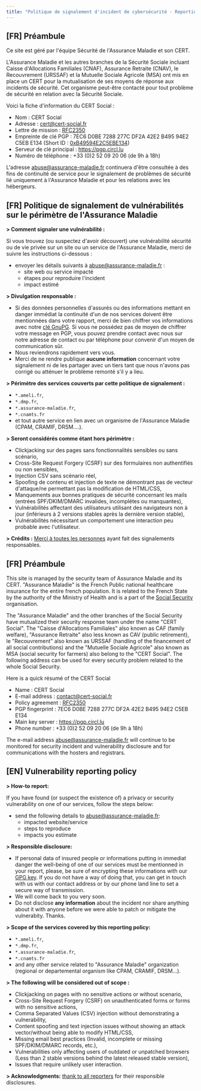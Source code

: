 ```yaml
---
title: "Politique de signalement d'incident de cybersécurité - Reporting Policy for Security Incident"
---
```


## [FR] Préambule

Ce site est géré par l'équipe Sécurité de l'Assurance Maladie et son CERT.

L'Assurance Maladie et les autres branches de la Sécurité Sociale incluant Caisse d'Allocations Familiales (CNAF), Assurance Retraite (CNAV), le Recouvrement (URSSAF) et la Mutuelle Sociale Agricole (MSA) ont mis en place un CERT pour la mutualisation de ses moyens de réponse aux incidents de sécurité. Cet organisme peut-être contacté pour tout problème de sécurité en relation avec la Sécurité Sociale.

Voici la fiche d'information du CERT Social :
- Nom : CERT Social
- Adresse : cert@cert-social.fr
- Lettre de mission : [RFC2350](https://assurancemaladiesec.github.io/abuse/CERTSocial-RFC2350.pdf)
- Empreinte de clé PGP : 7EC6 D0BE 7288 277C DF2A 42E2 B495 94E2 C5EB E134 (Short ID : [0xB49594E2C5EBE134](https://assurancemaladiesec.github.io/abuse/certsocial-gpg-public-key.txt))
- Serveur de clé principal : https://pgp.circl.lu
- Numéro de téléphone : +33 (0)2 52 09 20 06 (de 9h à 18h)

L'adresse abuse@assurance-maladie.fr continuera d'être consultée à des fins de continuité de service pour le signalement de problèmes de sécurité lié uniquement à l'Assurance Maladie et pour les relations avec les hébergeurs.

## [FR] Politique de signalement de vulnérabilités sur le périmètre de l'Assurance Maladie

**> Comment signaler une vulnérabilité :** 

Si vous trouvez (ou suspectez d'avoir découvert) une vulnérabilité sécurité ou de vie privée sur un site ou un service de l'Assurance Maladie, merci de suivre les instructions ci-dessous :

- envoyer les détails suivants à [abuse@assurance-maladie.fr](mailto:abuse@assurance-maladie.fr) :
  - site web ou service impacté
  - étapes pour reproduire l'incident
  - impact estimé

**> Divulgation responsable :** 
- Si des données personnelles d'assurés ou des informations mettant en danger immédiat la continuité d'un de nos services doivent être mentionnées dans votre rapport, merci de bien chiffrer vos informations avec notre [clé GnuPG](https://assurancemaladiesec.github.io/abuse//abuse-gpg-public-key.txt). Si vous ne possédez pas de moyen de chiffrer votre message en PGP, vous pouvez prendre contact avec nous sur notre adresse de contact ou par téléphone pour convenir d'un moyen de communication sûr.  
- Nous reviendrons rapidement vers vous. 
- Merci de ne rendre publique **aucune information** concernant votre signalement ni de les partager avec un tiers tant que nous n'avons pas corrigé ou atténuer le problème remonté s'il y a lieu. 

**> Périmètre des services couverts par cette politique de signalement :** 
- `*.ameli.fr`,
- `*.dmp.fr`,
- `*.assurance-maladie.fr`,
-  `*.cnamts.fr`
- et tout autre service en lien avec un organisme de l'Assurance Maladie (CPAM, CRAMIF, DRSM....).

**> Seront considérés comme étant hors périmètre :** 
- Clickjacking sur des pages sans fonctionnalités sensibles ou sans scénario,
- Cross-Site Request Forgery (CSRF) sur des formulaires non authentifiés ou non sensibles,
- Injection CSV sans scénario réel,
- Spoofing de contenu et injection de texte ne démontrant pas de vecteur d'attaque/ne permettant pas la modification de HTML/CSS,
- Manquements aux bonnes pratiques de sécurité concernant les mails (entrées SPF/DKIM/DMARC invalides, incomplétes ou manquantes),
- Vulnérabilités affectant des utilisateurs utilisant des navigateurs non à jour (inférieurs à 2 versions stables après la dernière version stable),
- Vulnérabilités nécessitant un comportement une interaction peu probable avec l'utilisateur.

**> Crédits :** [Merci à toutes les personnes](/abuse/thanks/) ayant fait des signalements responsables.

## [FR] Préambule

This site is managed by the security team of Assurance Maladie and its CERT.
"Assurance Maladie" is the French Public national healthcare insurance for the entire french population. It is related to the French State by the authority of the Ministry of Health and is a part of the [Social Security](https://www.securite-sociale.fr/accueil) organisation.

The "Assurance Maladie" and the other branches of the Social Security have mutualized their security response team under the name "CERT Social". The "Caisse d'Allocations Familiales" also known as CAF (family welfare), "Assurance Retraite" also less known as CAV (public retirement), le "Recouvrement" also known as URSSAF (handling of the financement of all social contributions) and the "Mutuelle Sociale Agricole" also known as MSA (social security for farmers) also belong to the "CERT Social". The following address can be used for every security problem related to the whole Social Security.

Here is a quick résumé of the CERT Social
- Name : CERT Social
- E-mail address : contact@cert-social.fr
- Policy agreement : [RFC2350](https://assurancemaladiesec.github.io/abuse/CERTSocial-RFC2350.pdf)
- PGP fingerprint : 7EC6 D0BE 7288 277C DF2A 42E2 B495 94E2 C5EB E134
- Main key server : https://pgp.circl.lu
- Phone number : +33 (0)2 52 09 20 06 (de 9h à 18h)

The e-mail address abuse@assurance-maladie.fr will continue to be monitored for security incident and vulnerability disclosure and for communications with the hosters and registrars.

## [EN] Vulnerability reporting policy 

**> How-to report:**

If you have found (or suspect the existence of) a privacy or security vulnerability on one of our services, follow the steps below: 

- send the following details to [abuse@assurance-maladie.fr](mailto:abuse@assurance-maladie.fr):
  - impacted website/service
  - steps to reproduce
  - impacts you estimate 

**> Responsible disclosure:** 
- If personal data of insured people or informations putting in immediat danger the well-being of one of our services must be mentionned in your report, please, be sure of encrypting these informations with our [GPG key](https://assurancemaladiesec.github.io/abuse/abuse-gpg-public-key.txt). If you do not have a way of doing that, you can get in touch with us with our contact address or by our phone land line to set a secure way of transmission.  
- We will come back to you very soon.
- Do not disclose **any information** about the incident nor share anything about it with anyone before we were able to patch or mitigate the vulnerabity. Thanks.

**> Scope of the services covered by this reporting policy:** 
- `*.ameli.fr`, 
- `*.dmp.fr`, 
- `*.assurance-maladie.fr`,
-  `*.cnamts.fr`
- and any other service related to "Assurance Maladie" organization (regional or departemental organism like CPAM, CRAMIF, DRSM...).

**> The following will be considered out of scope :** 
- Clickjacking on pages with no sensitive actions or without scenario,
- Cross-Site Request Forgery (CSRF) on unauthenticated forms or forms with no sensitive actions,
- Comma Separated Values (CSV) injection without demonstrating a vulnerability,
- Content spoofing and text injection issues without showing an attack vector/without being able to modify HTML/CSS,
- Missing email best practices (Invalid, incomplete or missing SPF/DKIM/DMARC records, etc.),
- Vulnerabilities only affecting users of outdated or unpatched browsers (Less than 2 stable versions behind the latest released stable version),
- Issues that require unlikely user interaction.

**> Acknowledgments:** [thank to all reporters](/abuse/thanks/) for their responsible disclosures.
